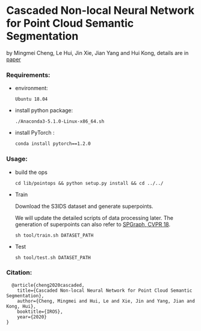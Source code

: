 # Cascaded Non-local Neural Network for Point Cloud Semantic Segmentation 
by Mingmei Cheng, Le Hui, Jin Xie, Jian Yang and Hui Kong, details are in [paper](https://arxiv.org/abs/2007.15488)
### Requirements:

- environment:

  ```
  Ubuntu 18.04
  ```

- install python package: 

  ```
  ./Anaconda3-5.1.0-Linux-x86_64.sh
  ```
  
- install PyTorch :

  ```
  conda install pytorch==1.2.0
  ```




### Usage:

- build the ops

  ```
  cd lib/pointops && python setup.py install && cd ../../
  ```

- Train

  Download the S3IDS dataset and generate superpoints.
  
  We will update the detailed scripts of data processing later. The generation of superpoints can also refer to [SPGraph, CVPR 18](https://github.com/loicland/superpoint_graph ).
  
  ```
  sh tool/train.sh DATASET_PATH
  ```


- Test

  ```
  sh tool/test.sh DATASET_PATH
  ```
### Citation:
```
  @article{cheng2020cascaded,
    title={Cascaded Non-local Neural Network for Point Cloud Semantic Segmentation},
    author={Cheng, Mingmei and Hui, Le and Xie, Jin and Yang, Jian and Kong, Hui},
    booktitle={IROS},
    year={2020}
}
```

